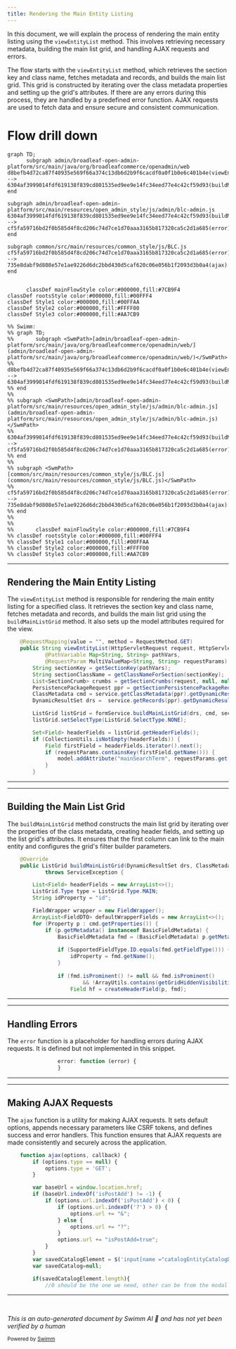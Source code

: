 ```yaml
---
title: Rendering the Main Entity Listing
---
```

In this document, we will explain the process of rendering the main entity listing using the <SwmToken path="admin/broadleaf-open-admin-platform/src/main/java/org/broadleafcommerce/openadmin/web/controller/entity/AdminBasicEntityController.java" pos="172:5:5" line-data="    public String viewEntityList(HttpServletRequest request, HttpServletResponse response, Model model,">`viewEntityList`</SwmToken> method. This involves retrieving necessary metadata, building the main list grid, and handling AJAX requests and errors.

The flow starts with the <SwmToken path="admin/broadleaf-open-admin-platform/src/main/java/org/broadleafcommerce/openadmin/web/controller/entity/AdminBasicEntityController.java" pos="172:5:5" line-data="    public String viewEntityList(HttpServletRequest request, HttpServletResponse response, Model model,">`viewEntityList`</SwmToken> method, which retrieves the section key and class name, fetches metadata and records, and builds the main list grid. This grid is constructed by iterating over the class metadata properties and setting up the grid's attributes. If there are any errors during this process, they are handled by a predefined error function. AJAX requests are used to fetch data and ensure secure and consistent communication.

# Flow drill down

```mermaid
graph TD;
      subgraph admin/broadleaf-open-admin-platform/src/main/java/org/broadleafcommerce/openadmin/web
d8befb4d72ca87f40935e569f66a374c13db6d2b9f6cacdf0a0f1b0e6c401b4e(viewEntityList):::mainFlowStyle --> 6304af3999014fdf619138f839cd801535ed9ee9e14fc34eed77e4c42cf59d93(buildMainListGrid):::mainFlowStyle
end

subgraph admin/broadleaf-open-admin-platform/src/main/resources/open_admin_style/js/admin/blc-admin.js
6304af3999014fdf619138f839cd801535ed9ee9e14fc34eed77e4c42cf59d93(buildMainListGrid):::mainFlowStyle --> cf5fa59716bd2f0b585d4f8cd206c74d7ce1d70aaa3165b817320ca5c2d1a685(error):::mainFlowStyle
end

subgraph common/src/main/resources/common_style/js/BLC.js
cf5fa59716bd2f0b585d4f8cd206c74d7ce1d70aaa3165b817320ca5c2d1a685(error):::mainFlowStyle --> 735e8dabf9d808e57e1ae9226d6dc2bbd430d5caf620c06e056b1f2093d3b0a4(ajax):::mainFlowStyle
end


      classDef mainFlowStyle color:#000000,fill:#7CB9F4
classDef rootsStyle color:#000000,fill:#00FFF4
classDef Style1 color:#000000,fill:#00FFAA
classDef Style2 color:#000000,fill:#FFFF00
classDef Style3 color:#000000,fill:#AA7CB9

%% Swimm:
%% graph TD;
%%       subgraph <SwmPath>[admin/broadleaf-open-admin-platform/src/main/java/org/broadleafcommerce/openadmin/web/](admin/broadleaf-open-admin-platform/src/main/java/org/broadleafcommerce/openadmin/web/)</SwmPath>
%% d8befb4d72ca87f40935e569f66a374c13db6d2b9f6cacdf0a0f1b0e6c401b4e(viewEntityList):::mainFlowStyle --> 6304af3999014fdf619138f839cd801535ed9ee9e14fc34eed77e4c42cf59d93(buildMainListGrid):::mainFlowStyle
%% end
%% 
%% subgraph <SwmPath>[admin/broadleaf-open-admin-platform/src/main/resources/open_admin_style/js/admin/blc-admin.js](admin/broadleaf-open-admin-platform/src/main/resources/open_admin_style/js/admin/blc-admin.js)</SwmPath>
%% 6304af3999014fdf619138f839cd801535ed9ee9e14fc34eed77e4c42cf59d93(buildMainListGrid):::mainFlowStyle --> cf5fa59716bd2f0b585d4f8cd206c74d7ce1d70aaa3165b817320ca5c2d1a685(error):::mainFlowStyle
%% end
%% 
%% subgraph <SwmPath>[common/src/main/resources/common_style/js/BLC.js](common/src/main/resources/common_style/js/BLC.js)</SwmPath>
%% cf5fa59716bd2f0b585d4f8cd206c74d7ce1d70aaa3165b817320ca5c2d1a685(error):::mainFlowStyle --> 735e8dabf9d808e57e1ae9226d6dc2bbd430d5caf620c06e056b1f2093d3b0a4(ajax):::mainFlowStyle
%% end
%% 
%% 
%%       classDef mainFlowStyle color:#000000,fill:#7CB9F4
%% classDef rootsStyle color:#000000,fill:#00FFF4
%% classDef Style1 color:#000000,fill:#00FFAA
%% classDef Style2 color:#000000,fill:#FFFF00
%% classDef Style3 color:#000000,fill:#AA7CB9
```

<SwmSnippet path="/admin/broadleaf-open-admin-platform/src/main/java/org/broadleafcommerce/openadmin/web/controller/entity/AdminBasicEntityController.java" line="171">

---

## Rendering the Main Entity Listing

The <SwmToken path="admin/broadleaf-open-admin-platform/src/main/java/org/broadleafcommerce/openadmin/web/controller/entity/AdminBasicEntityController.java" pos="172:5:5" line-data="    public String viewEntityList(HttpServletRequest request, HttpServletResponse response, Model model,">`viewEntityList`</SwmToken> method is responsible for rendering the main entity listing for a specified class. It retrieves the section key and class name, fetches metadata and records, and builds the main list grid using the <SwmToken path="admin/broadleaf-open-admin-platform/src/main/java/org/broadleafcommerce/openadmin/web/controller/entity/AdminBasicEntityController.java" pos="182:9:9" line-data="        ListGrid listGrid = formService.buildMainListGrid(drs, cmd, sectionKey, crumbs);">`buildMainListGrid`</SwmToken> method. It also sets up the model attributes required for the view.

```java
    @RequestMapping(value = "", method = RequestMethod.GET)
    public String viewEntityList(HttpServletRequest request, HttpServletResponse response, Model model,
            @PathVariable Map<String, String> pathVars,
            @RequestParam MultiValueMap<String, String> requestParams) throws Exception {
        String sectionKey = getSectionKey(pathVars);
        String sectionClassName = getClassNameForSection(sectionKey);
        List<SectionCrumb> crumbs = getSectionCrumbs(request, null, null);
        PersistencePackageRequest ppr = getSectionPersistencePackageRequest(sectionClassName, requestParams, crumbs, pathVars);
        ClassMetadata cmd = service.getClassMetadata(ppr).getDynamicResultSet().getClassMetaData();
        DynamicResultSet drs =  service.getRecords(ppr).getDynamicResultSet();

        ListGrid listGrid = formService.buildMainListGrid(drs, cmd, sectionKey, crumbs);
        listGrid.setSelectType(ListGrid.SelectType.NONE);

        Set<Field> headerFields = listGrid.getHeaderFields();
        if (CollectionUtils.isNotEmpty(headerFields)) {
            Field firstField = headerFields.iterator().next();
            if (requestParams.containsKey(firstField.getName())) {
                model.addAttribute("mainSearchTerm", requestParams.get(firstField.getName()).get(0));
            }
        }
```

---

</SwmSnippet>

<SwmSnippet path="/admin/broadleaf-open-admin-platform/src/main/java/org/broadleafcommerce/openadmin/web/service/FormBuilderServiceImpl.java" line="204">

---

## Building the Main List Grid

The <SwmToken path="admin/broadleaf-open-admin-platform/src/main/java/org/broadleafcommerce/openadmin/web/service/FormBuilderServiceImpl.java" pos="205:5:5" line-data="    public ListGrid buildMainListGrid(DynamicResultSet drs, ClassMetadata cmd, String sectionKey, List&lt;SectionCrumb&gt; sectionCrumbs)">`buildMainListGrid`</SwmToken> method constructs the main list grid by iterating over the properties of the class metadata, creating header fields, and setting up the list grid's attributes. It ensures that the first column can link to the main entity and configures the grid's filter builder parameters.

```java
    @Override
    public ListGrid buildMainListGrid(DynamicResultSet drs, ClassMetadata cmd, String sectionKey, List<SectionCrumb> sectionCrumbs)
            throws ServiceException {

        List<Field> headerFields = new ArrayList<>();
        ListGrid.Type type = ListGrid.Type.MAIN;
        String idProperty = "id";

        FieldWrapper wrapper = new FieldWrapper();
        ArrayList<FieldDTO> defaultWrapperFields = new ArrayList<>();
        for (Property p : cmd.getProperties()) {
            if (p.getMetadata() instanceof BasicFieldMetadata) {
                BasicFieldMetadata fmd = (BasicFieldMetadata) p.getMetadata();
                
                if (SupportedFieldType.ID.equals(fmd.getFieldType())) {
                    idProperty = fmd.getName();
                }
                
                if (fmd.isProminent() != null && fmd.isProminent() 
                        && !ArrayUtils.contains(getGridHiddenVisibilities(), fmd.getVisibility())) {
                    Field hf = createHeaderField(p, fmd);
```

---

</SwmSnippet>

<SwmSnippet path="/admin/broadleaf-open-admin-platform/src/main/resources/open_admin_style/js/admin/blc-admin.js" line="1180">

---

## Handling Errors

The <SwmToken path="admin/broadleaf-open-admin-platform/src/main/resources/open_admin_style/js/admin/blc-admin.js" pos="1180:1:1" line-data="                error: function (error) {">`error`</SwmToken> function is a placeholder for handling errors during AJAX requests. It is defined but not implemented in this snippet.

```javascript
                error: function (error) {
                }
```

---

</SwmSnippet>

<SwmSnippet path="/common/src/main/resources/common_style/js/BLC.js" line="135">

---

## Making AJAX Requests

The <SwmToken path="common/src/main/resources/common_style/js/BLC.js" pos="135:3:3" line-data="    function ajax(options, callback) {">`ajax`</SwmToken> function is a utility for making AJAX requests. It sets default options, appends necessary parameters like CSRF tokens, and defines success and error handlers. This function ensures that AJAX requests are made consistently and securely across the application.

```javascript
    function ajax(options, callback) {
        if (options.type == null) {
            options.type = 'GET';
        }

        var baseUrl = window.location.href;
        if (baseUrl.indexOf('isPostAdd') != -1) {
            if (options.url.indexOf('isPostAdd') < 0) {
                if (options.url.indexOf('?') > 0) {
                    options.url += "&";
                } else {
                    options.url += "?";
                }
                options.url += "isPostAdd=true";
            }
        }
        var savedCatalogElement = $('input[name ="catalogEntityCatalogDiscriminatorId"]');
        var savedCatalog=null;

        if(savedCatalogElement.length){
            //0 should be the one we need, other can be from the modal form
```

---

</SwmSnippet>

&nbsp;

*This is an auto-generated document by Swimm AI 🌊 and has not yet been verified by a human*

<SwmMeta version="3.0.0" repo-id="Z2l0aHViJTNBJTNBQnJvYWRsZWFmQ29tbWVyY2UtZGVtby1uZXclM0ElM0FTd2ltbS1EZW1v" repo-name="BroadleafCommerce-demo-new" doc-type="flows"><sup>Powered by [Swimm](/)</sup></SwmMeta>
